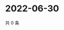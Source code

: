 # 2022-06-30

共 0 条

<!-- BEGIN WEIBO -->
<!-- 最后更新时间 Thu Jun 30 2022 07:16:13 GMT+0800 (China Standard Time) -->

<!-- END WEIBO -->
